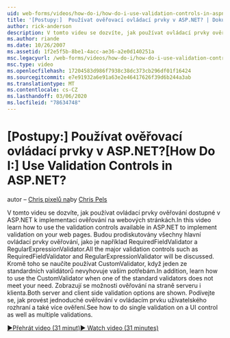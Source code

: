 ```yaml
---
uid: web-forms/videos/how-do-i/how-do-i-use-validation-controls-in-aspnet
title: '[Postupy:]  Používat ověřovací ovládací prvky v ASP.NET? | Dokumenty Microsoft'
author: rick-anderson
description: V tomto videu se dozvíte, jak používat ovládací prvky ověřování dostupné v ASP.NET k implementaci ověřování na webových stránkách. Všechny hlavní ovládací prvky ověřování...
ms.author: riande
ms.date: 10/26/2007
ms.assetid: 1f2e5f5b-8be1-4acc-ae36-a2e0d140251a
msc.legacyurl: /web-forms/videos/how-do-i/how-do-i-use-validation-controls-in-aspnet
msc.type: video
ms.openlocfilehash: 17204583d986f7938c38dc373cb296df01f16424
ms.sourcegitcommit: e7e91932a6e91a63e2e46417626f39d6b244a3ab
ms.translationtype: MT
ms.contentlocale: cs-CZ
ms.lasthandoff: 03/06/2020
ms.locfileid: "78634748"
---
```

# <a name="how-do-i--use-validation-controls-in-aspnet"></a><span data-ttu-id="0da08-105">[Postupy:]  Používat ověřovací ovládací prvky v ASP.NET?</span><span class="sxs-lookup"><span data-stu-id="0da08-105">[How Do I:]  Use Validation Controls in ASP.NET?</span></span>

<span data-ttu-id="0da08-106">autor – [Chris pixelů na](https://twitter.com/chrispels)</span><span class="sxs-lookup"><span data-stu-id="0da08-106">by [Chris Pels](https://twitter.com/chrispels)</span></span>

<span data-ttu-id="0da08-107">V tomto videu se dozvíte, jak používat ovládací prvky ověřování dostupné v ASP.NET k implementaci ověřování na webových stránkách.</span><span class="sxs-lookup"><span data-stu-id="0da08-107">In this video learn how to use the validation controls available in ASP.NET to implement validation on your web pages.</span></span> <span data-ttu-id="0da08-108">Budou prodiskutovány všechny hlavní ovládací prvky ověřování, jako je například RequiredFieldValidator a RegularExpressionValidator.</span><span class="sxs-lookup"><span data-stu-id="0da08-108">All the major validation controls such as RequiredFieldValidator and RegularExpressionValidator will be discussed.</span></span> <span data-ttu-id="0da08-109">Kromě toho se naučíte používat CustomValidator, když jeden ze standardních validátorů nevyhovuje vašim potřebám.</span><span class="sxs-lookup"><span data-stu-id="0da08-109">In addition, learn how to use the CustomValidator when one of the standard validators does not meet your need.</span></span> <span data-ttu-id="0da08-110">Zobrazují se možnosti ověřování na straně serveru i klienta.</span><span class="sxs-lookup"><span data-stu-id="0da08-110">Both server and client side validation options are shown.</span></span> <span data-ttu-id="0da08-111">Podívejte se, jak provést jednoduché ověřování v ovládacím prvku uživatelského rozhraní a také více ověření.</span><span class="sxs-lookup"><span data-stu-id="0da08-111">See how to do single validation on a UI control as well as multiple validations.</span></span>

[<span data-ttu-id="0da08-112">&#9654;Přehrát video (31 minut)</span><span class="sxs-lookup"><span data-stu-id="0da08-112">&#9654; Watch video (31 minutes)</span></span>](https://channel9.msdn.com/Blogs/ASP-NET-Site-Videos/how-do-i-use-validation-controls-in-aspnet)
